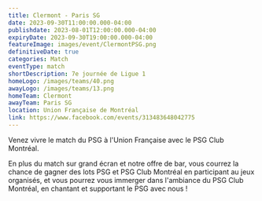 ```yaml
---
title: Clermont - Paris SG
date: 2023-09-30T11:00:00.000-04:00
publishdate: 2023-08-01T12:00:00.000-04:00
expiryDate: 2023-09-30T19:00:00.000-04:00
featureImage: images/event/ClermontPSG.png
definitiveDate: true
categories: Match
eventType: match
shortDescription: 7e journée de Ligue 1
homeLogo: /images/teams/40.png
awayLogo: /images/teams/13.png
homeTeam: Clermont
awayTeam: Paris SG
location: Union Française de Montréal
link: https://www.facebook.com/events/313483648042775
---
```


Venez vivre le match du PSG à l'Union Française avec le PSG Club Montréal.

En plus du match sur grand écran et notre offre de bar, vous courrez la chance de gagner des lots PSG et PSG Club Montréal en participant au jeux organisés, et vous pourrez vous immerger dans l'ambiance du PSG Club Montréal, en chantant et supportant le PSG avec nous !
